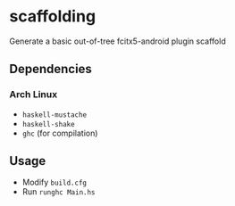 # scaffolding

Generate a basic out-of-tree fcitx5-android plugin scaffold


## Dependencies

### Arch Linux

* `haskell-mustache`
* `haskell-shake`
* `ghc` (for compilation)

## Usage

* Modify `build.cfg`
* Run `runghc Main.hs`
